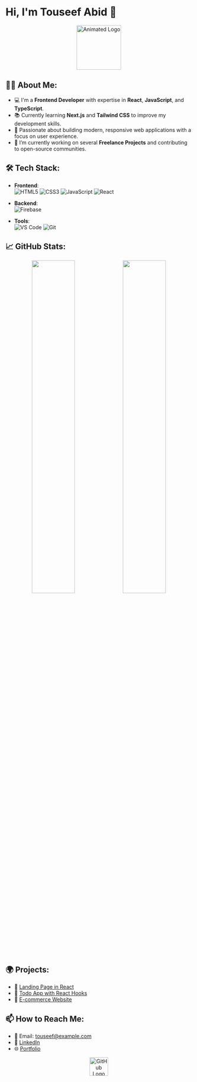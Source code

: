 # Hi, I'm Touseef Abid 👋

<p align="center">
  <img src="https://github.githubassets.com/images/spinners/octocat-spinner-64.gif" alt="Animated Logo" width="120" />
</p>

## 👨‍💻 About Me:
- 💻 I'm a **Frontend Developer** with expertise in **React**, **JavaScript**, and **TypeScript**.
- 📚 Currently learning **Next.js** and **Tailwind CSS** to improve my development skills.
- 🚀 Passionate about building modern, responsive web applications with a focus on user experience.
- 🔭 I’m currently working on several **Freelance Projects** and contributing to open-source communities.

## 🛠️ Tech Stack:
- **Frontend**:  
  ![HTML5](https://img.shields.io/badge/HTML5-E34F26?style=for-the-badge&logo=html5&logoColor=white)
  ![CSS3](https://img.shields.io/badge/CSS3-%231572B6.svg?style=for-the-badge&logo=css3&logoColor=white)
  ![JavaScript](https://img.shields.io/badge/JavaScript-%23323330.svg?style=for-the-badge&logo=javascript)
  ![React](https://img.shields.io/badge/React-%2320232a.svg?style=for-the-badge&logo=react)

- **Backend**:  
  ![Firebase](https://img.shields.io/badge/Firebase-%23039BE5.svg?style=for-the-badge&logo=firebase)

- **Tools**:  
  ![VS Code](https://img.shields.io/badge/VS%20Code-007ACC.svg?style=for-the-badge&logo=visual-studio-code)
  ![Git](https://img.shields.io/badge/Git-%23F05033.svg?style=for-the-badge&logo=git&logoColor=white)
  
## 📈 GitHub Stats:
<p align="center">
  <img width="48%" src="https://github-readme-stats.vercel.app/api?username=TouseefAbid&show_icons=true&theme=radical" />
  <img width="48%" src="https://github-readme-streak-stats.herokuapp.com/?user=TouseefAbid&theme=radical" />
</p>

## 🌍 Projects:
- 💼 [Landing Page in React](https://github.com/TouseefAbid/landing-page)
- 📱 [Todo App with React Hooks](https://github.com/TouseefAbid/todo-app-react)
- 🛒 [E-commerce Website](https://github.com/TouseefAbid/ecommerce-site)

## 📫 How to Reach Me:
- 📧 Email: [touseef@example.com](mailto:touseef@example.com)
- 💼 [LinkedIn](https://linkedin.com/in/touseef-abid)
- 🌐 [Portfolio](https://touseefabid.dev)

<p align="center">
  <img src="https://github.githubassets.com/images/modules/logos_page/GitHub-Mark.png" width="50" height="50" alt="GitHub Logo">
</p>
